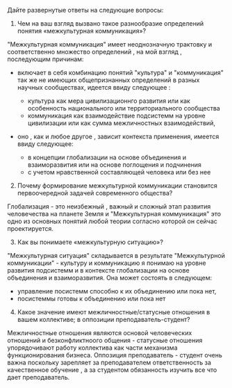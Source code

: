 Дайте развернутые ответы на следующие вопросы:
1.	Чем на ваш взгляд вызвано такое разнообразие определений понятия «межкультурная коммуникация»?

"Межкультурная коммуникация" имеет неоднозначную трактовку и соответственно множество определений , на мой взгляд , последующим причинам:

- включает в себя комбинацию  понятий "культура" и "коммуникация" так же не имеющих общепризнанных определений в разных научных сообществах, идеется ввиду следующее :

    - культура как мера цивилизационнго развития или как особенность национального или территориального сообщества
    - коммуникация как взаимодействие подсистемм на уровне цивилизации или как сумма межличностных взаимодействий,
- оно , как и любое другое , зависит контекста применения, имеется ввиду следующее:
    - в концепции глобализации на основе объединения и взаиморазвития или на основе поглощения и подчинения
    - с учетом нравственной составляющей человека или без нее

2.	Почему формирование межкультурной коммуникации становится первоочередной задачей современного общества?

Глобализация - это неизбежный , важный и сложный этап развития человечества на планете Земля и "Межкультурная коммуникация" это одно из основных понятий любой теории согласно которой он сейчас проектируется.

3.	Как вы понимаете «межкультурную ситуацию»?

"Межкультурная ситуация" складывается в результате "Межкультурной коммуникации" - культуру и коммуникацию я понимаю на уровне развития подсистемм и в контексте глобализации на основе объединения и взаиморазвития. Она может состоять в следующем:

- управление посистемм способно к их объединению или пока нет,
- посистеммы готовы к объединению или пока нет

4.	Какое значение имеют межличностные/статусные отношения в вашем коллективе; в оппозиции преподаватель-студент? 

Межличностные отношения являются основой человеческих отношений и безконфликтноого общения - статусные отношения упорядочивают работу коллектива как части механизма функционирования бизнеса. Оппозиция преподаватель - студент очень важна поскольку зарепляет за преподавателем ответственность за качественное обучение , а за студентом обязанность изучить все что дает преподаватель.






